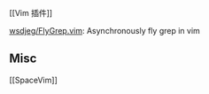

[[Vim 插件]]

[wsdjeg/FlyGrep.vim](https://github.com/wsdjeg/FlyGrep.vim): Asynchronously fly grep in vim








## Misc


[[SpaceVim]]





